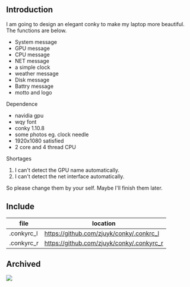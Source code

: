 ## Introduction
I am going to design an elegant conky to make my laptop more beautiful. The functions are below.
- System message
- GPU message
- CPU message
- NET message
- a simple clock
- weather message
- Disk message
- Battry message
- motto and logo

Dependence
- navidia gpu
- wqy  font
- conky 1.10.8
- some photos eg. clock needle
- 1920x1080 satisfied
- 2 core and 4 thread CPU

Shortages
1. I can't detect the GPU name automatically.
2. I can't detect the net interface automatically.

So please change them by your self. Maybe I'll finish them later.
## Include
|file|location|
|-|-|
|.conkyrc_l|https://github.com/zjuyk/conky/.conkrc_l|
|.conkyrc_r|https://github.com/zjuyk/conky/.conkyrc_r|
## Archived
![](https://s2.ax1x.com/2019/04/13/ALbwbd.png)
